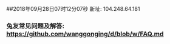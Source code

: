 ##2018年09月28日07时12分07秒 新址: 104.248.64.181
### 兔友常见问题及解答: https://github.com/wanggonging/d/blob/w/FAQ.md

